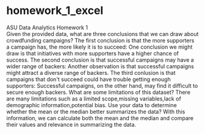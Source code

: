 # homework_1_excel
ASU Data Analytics Homework 1  
Given the provided data, what are three conclusions that we can draw about crowdfunding campaigns?
The first conclusion is that the more supporters a campaign has, the more likely it is to succeed: One conclusion we might draw is that initiatives with more supporters have a higher chance of success.
The second conclusion is that successful campaigns may have a wider range of backers: Another observation is that successful campaigns might attract a diverse range of backers.
The third conlusion is that campaigns that don't succeed could have trouble getting enough supporters: Successful campaigns, on the other hand, may find it difficult to secure enough backers.
What are some limitations of this dataset?
There are many limitations such as a limited scope,missing variables,lack of demographic information,potential bias.
Use your data to determine whether the mean or the median better summarizes the data?
With this information, we can calculate both the mean and the median and compare their values and relevance in summarizing the data.
